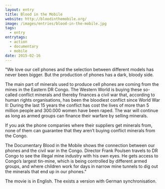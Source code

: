 ```yaml
---
layout: entry
title: Blood in the Mobile
website: http://bloodinthemobile.org/
image: /images/entries/blood-in-the-mobile.jpg
tags:
  - entry
entrytags:
  - action
  - documentary
  - mobile
date: 2015-02-16
---
```


"We love our cell phones and the selection between different models has never been bigger. But the production of phones has a dark, bloody side.

The main part of minerals used to produce cell phones are coming from the mines in the Eastern DR Congo. The Western World is buying these so-called conflict minerals and thereby finances a civil war that, according to human rights organisations, has been the bloodiest conflict since World War II: During the last 15 years the conflict has cost the lives of more than 5 million people and 300.000 women have been raped. The war will continue as long as armed groups can finance their warfare by selling minerals.

If you ask the phone companies where their suppliers get minerals from, none of them can guarantee that they aren’t buying conflict minerals from the Congo.

The Documentary Blood in the Mobile shows the connection between our phones and the civil war in the Congo. Director Frank Poulsen travels to DR Congo to see the illegal mine industry with his own eyes. He gets access to Congo’s largest tin-mine, which is being controlled by different armed groups, and where children work for days in narrow mine tunnels to dig out the minerals that end up in our phones."

The movie is in English.
The exists a version with German synchronisation.